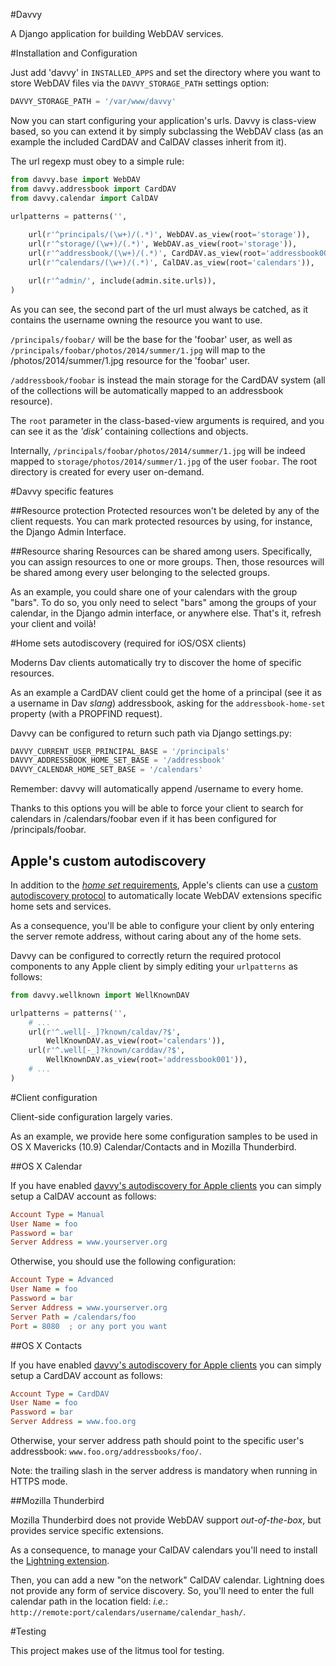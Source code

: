 #Davvy

A Django application for building WebDAV services.

#Installation and Configuration

Just add 'davvy' in `INSTALLED_APPS` and set the directory where you want to store WebDAV files via the `DAVVY_STORAGE_PATH` settings option:

```py
DAVVY_STORAGE_PATH = '/var/www/davvy'
```

Now you can start configuring your application's urls. 
Davvy is class-view based, so you can extend it by simply subclassing the WebDAV class (as an example the included CardDAV and CalDAV classes inherit from it).

The url regexp must obey to a simple rule:

```py
from davvy.base import WebDAV
from davvy.addressbook import CardDAV
from davvy.calendar import CalDAV

urlpatterns = patterns('',
   
    url(r'^principals/(\w+)/(.*)', WebDAV.as_view(root='storage')),
    url(r'^storage/(\w+)/(.*)', WebDAV.as_view(root='storage')),
    url(r'^addressbook/(\w+)/(.*)', CardDAV.as_view(root='addressbook001')),
    url(r'^calendars/(\w+)/(.*)', CalDAV.as_view(root='calendars')),

    url(r'^admin/', include(admin.site.urls)),
)
```

As you can see, the second part of the url must always be catched, as it contains the username owning the resource you want to use.

``/principals/foobar/`` will be the base for the 'foobar' user, as well as ``/principals/foobar/photos/2014/summer/1.jpg`` will map to the /photos/2014/summer/1.jpg resource for the 'foobar' user.

``/addressbook/foobar`` is instead the main storage for the CardDAV system (all of the collections will be automatically mapped to an addressbook resource).

The `root` parameter in the class-based-view arguments is required, and you can see it as the _'disk'_ containing collections and objects.

Internally, `/principals/foobar/photos/2014/summer/1.jpg` will be indeed mapped to `storage/photos/2014/summer/1.jpg` of the user `foobar`. 
The root directory is created for every user on-demand.

#Davvy specific features
<!-- Davvy provides the following specific features. -->

##Resource protection
Protected resources won't be deleted by any of the client requests.
You can mark protected resources by using, for instance, the Django Admin Interface.

##Resource sharing
Resources can be shared among users.
Specifically, you can assign resources to one or more groups.
Then, those resources will be shared among every user belonging to the selected groups.

As an example, you could share one of your calendars with the group "bars". 
To do so, you only need to select "bars" among the groups of your calendar, in the Django admin interface, or anywhere else. 
That's it, refresh your client and voilà!

#Home sets autodiscovery (required for iOS/OSX clients)

Moderns Dav clients automatically try to discover the home of specific resources.

As an example a CardDAV client could get the home of a principal (see it as a username in Dav _slang_) addressbook, asking for the ``addressbook-home-set`` property (with a PROPFIND request).

Davvy can be configured to return such path via Django settings.py:

```py
DAVVY_CURRENT_USER_PRINCIPAL_BASE = '/principals'
DAVVY_ADDRESSBOOK_HOME_SET_BASE = '/addressbook'
DAVVY_CALENDAR_HOME_SET_BASE = '/calendars'
```

Remember: davvy will automatically append /username to every home.

Thanks to this options you will be able to force your client to search for calendars in /calendars/foobar even if it has been configured for /principals/foobar.


## Apple's custom autodiscovery

In addition to the [_home set_ requirements](#home-sets-autodiscovery-required-for-iososx-clients), Apple's clients can use a [custom autodiscovery protocol](https://tools.ietf.org/html/rfc6764) to automatically locate WebDAV extensions specific home sets and services.

As a consequence, you'll be able to configure your client by only entering the server remote address, without caring about any of the home sets.

Davvy can be configured to correctly return the required protocol components to any Apple client by simply editing your `urlpatterns` as follows:

```py
from davvy.wellknown import WellKnownDAV

urlpatterns = patterns('',
    # ...
    url(r'^.well[-_]?known/caldav/?$', 
        WellKnownDAV.as_view(root='calendars')),
    url(r'^.well[-_]?known/carddav/?$', 
        WellKnownDAV.as_view(root='addressbook001')),
    # ...
)
```


#Client configuration

Client-side configuration largely varies.

As an example, we provide here some configuration samples to be used in OS X Mavericks (10.9) Calendar/Contacts and in Mozilla Thunderbird.

##OS X Calendar

If you have enabled [davvy's autodiscovery for Apple clients](#apples-custom-autodiscovery) you can simply setup a CalDAV account as follows:

```ini
Account Type = Manual
User Name = foo
Password = bar
Server Address = www.yourserver.org
```

Otherwise, you should use the following configuration:

```ini
Account Type = Advanced
User Name = foo
Password = bar
Server Address = www.yourserver.org
Server Path = /calendars/foo
Port = 8080  ; or any port you want
```

##OS X Contacts

If you have enabled [davvy's autodiscovery for Apple clients](#apples-custom-autodiscovery) you can simply setup a CardDAV account as follows:

```ini
Account Type = CardDAV
User Name = foo
Password = bar
Server Address = www.foo.org
```

Otherwise, your server address path should point to the specific user's addressbook: `www.foo.org/addressbooks/foo/`.

Note: the trailing slash in the server address is mandatory when running in HTTPS mode.

##Mozilla Thunderbird

Mozilla Thunderbird does not provide WebDAV support _out-of-the-box_, but provides service specific extensions.

As a consequence, to manage your CalDAV calendars you'll need to install the [Lightning extension](https://addons.mozilla.org/it/thunderbird/addon/lightning/).

Then, you can add a new "on the network" CalDAV calendar. 
Lightning does not provide any form of service discovery. So, you'll need to enter the full calendar path in the location field: _i.e._: 
``http://remote:port/calendars/username/calendar_hash/``.

#Testing

This project makes use of the litmus tool for testing.
